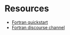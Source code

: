 # Resources

- [Fortran quickstart](https://fortran-lang.org/learn/quickstart)
- [Fortran discourse channel](https://fortran-lang.discourse.group/)
